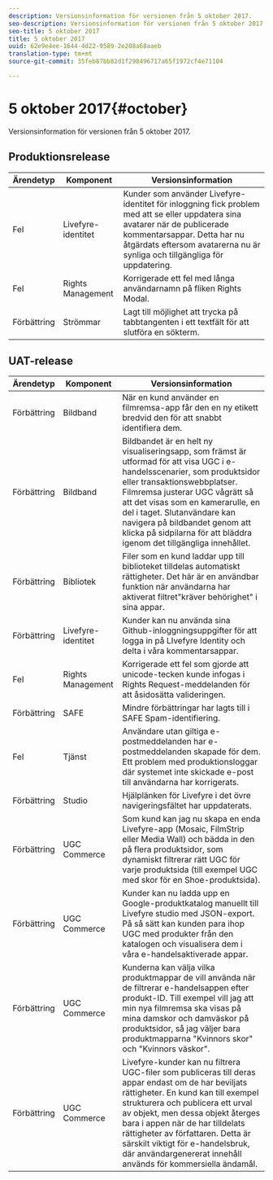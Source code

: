 ```yaml
---
description: Versionsinformation för versionen från 5 oktober 2017.
seo-description: Versionsinformation för versionen från 5 oktober 2017.
seo-title: 5 oktober 2017
title: 5 oktober 2017
uuid: 62e9e4ee-1644-4d22-9589-2e208a68aaeb
translation-type: tm+mt
source-git-commit: 35feb87bb82d1f298496717a65f1972cf4e71104

---
```



# 5 oktober 2017{#october}

Versionsinformation för versionen från 5 oktober 2017.

## Produktionsrelease

| **Ärendetyp** | **Komponent** | **Versionsinformation** |
|---|---|---|
| Fel | Livefyre-identitet | Kunder som använder Livefyre-identitet för inloggning fick problem med att se eller uppdatera sina avatarer när de publicerade kommentarsappar. Detta har nu åtgärdats eftersom avatarerna nu är synliga och tillgängliga för uppdatering. |
| Fel | Rights Management | Korrigerade ett fel med långa användarnamn på fliken Rights Modal. |
| Förbättring | Strömmar | Lagt till möjlighet att trycka på tabbtangenten i ett textfält för att slutföra en sökterm. |

## UAT-release

| **Ärendetyp** | **Komponent** | **Versionsinformation** |
|---|---|---|
| Förbättring | Bildband | När en kund använder en filmremsa-app får den en ny etikett bredvid den för att snabbt identifiera dem. |
| Förbättring | Bildband | Bildbandet är en helt ny visualiseringsapp, som främst är utformad för att visa UGC i e-handelsscenarier, som produktsidor eller transaktionswebbplatser. Filmremsa justerar UGC vågrätt så att det visas som en kamerarulle, en del i taget. Slutanvändare kan navigera på bildbandet genom att klicka på sidpilarna för att bläddra igenom det tillgängliga innehållet. |
| Förbättring | Bibliotek | Filer som en kund laddar upp till biblioteket tilldelas automatiskt rättigheter. Det här är en användbar funktion när användarna har aktiverat filtret&quot;kräver behörighet&quot; i sina appar. |
| Förbättring | Livefyre-identitet | Kunder kan nu använda sina Github-inloggningsuppgifter för att logga in på LIvefyre Identity och delta i våra kommentarsappar. |
| Fel | Rights Management | Korrigerade ett fel som gjorde att unicode-tecken kunde infogas i Rights Request-meddelanden för att åsidosätta valideringen. |
| Förbättring | SAFE | Mindre förbättringar har lagts till i SAFE Spam-identifiering. |
| Fel | Tjänst | Användare utan giltiga e-postmeddelanden har e-postmeddelanden skapade för dem. Ett problem med produktionsloggar där systemet inte skickade e-post till användarna har korrigerats. |
| Förbättring | Studio | Hjälplänken för Livefyre i det övre navigeringsfältet har uppdaterats. |
| Förbättring | UGC Commerce | Som kund kan jag nu skapa en enda Livefyre-app (Mosaic, FilmStrip eller Media Wall) och bädda in den på flera produktsidor, som dynamiskt filtrerar rätt UGC för varje produktsida (till exempel UGC med skor för en Shoe-produktsida). |
| Förbättring | UGC Commerce | Kunder kan nu ladda upp en Google-produktkatalog manuellt till Livefyre studio med JSON-export. På så sätt kan kunden para ihop UGC med produkter från den katalogen och visualisera dem i våra e-handelsaktiverade appar. |
| Förbättring | UGC Commerce | Kunderna kan välja vilka produktmappar de vill använda när de filtrerar e-handelsappen efter produkt-ID. Till exempel vill jag att min nya filmremsa ska visas på mina damskor och damväskor på produktsidor, så jag väljer bara produktmapparna &quot;Kvinnors skor&quot; och &quot;Kvinnors väskor&quot;. |
| Förbättring | UGC Commerce | Livefyre-kunder kan nu filtrera UGC-filer som publiceras till deras appar endast om de har beviljats rättigheter. En kund kan till exempel strukturera och publicera ett urval av objekt, men dessa objekt återges bara i appen när de har tilldelats rättigheter av författaren. Detta är särskilt viktigt för e-handelsbruk, där användargenererat innehåll används för kommersiella ändamål. |

